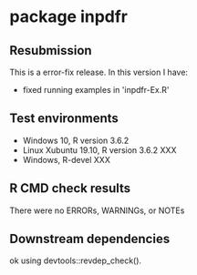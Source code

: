 # package inpdfr

## Resubmission
This is a error-fix release. In this version I have:
* fixed running examples in 'inpdfr-Ex.R'

## Test environments
* Windows 10, R version 3.6.2
* Linux Xubuntu 19.10, R version 3.6.2 XXX
* Windows, R-devel XXX

## R CMD check results
There were no ERRORs, WARNINGs, or NOTEs

## Downstream dependencies
ok using devtools::revdep_check().
